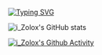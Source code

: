 [![Typing SVG](https://readme-typing-svg.demolab.com?font=Fira+Code&pause=1000&random=false&width=435&lines=Experienced+FiveM+resource+developer;7%2B+years+of+Lua+programming;Always+trying+to+learn+new+things)](https://git.io/typing-svg)

![i_Zolox's GitHub stats](https://github-readme-stats-izoloxs-projects.vercel.app/api?username=izolox&theme=github_dark)

[![i_Zolox's Github Activity](https://github-readme-activity-graph.vercel.app/graph?username=izolox&theme=github_dark)](https://github.com/ashutosh00710/github-readme-activity-graph)
